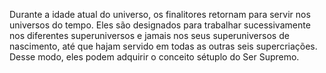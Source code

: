 ﻿ Durante a idade atual do universo, os finalitores retornam para servir nos universos do tempo. Eles são designados para trabalhar sucessivamente nos diferentes superuniversos e jamais nos seus superuniversos de nascimento, até que hajam servido em todas as outras seis supercriações. Desse modo, eles podem adquirir o conceito sétuplo do Ser Supremo.